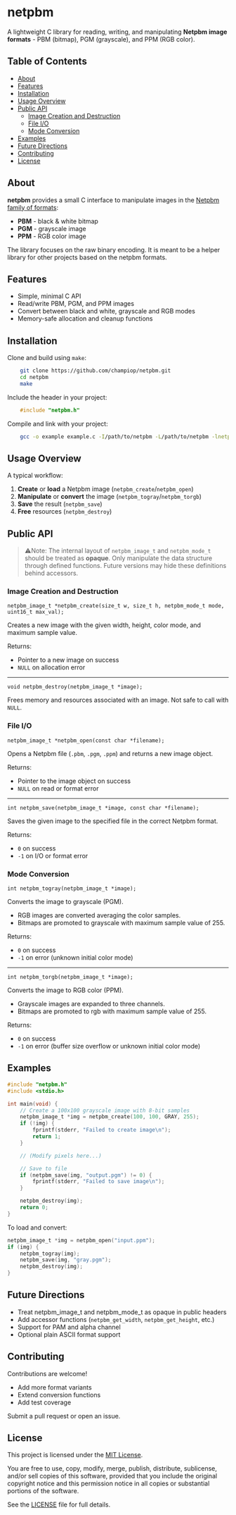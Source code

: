 # netpbm

A lightweight C library for reading, writing, and manipulating **Netpbm image formats** - PBM (bitmap), PGM (grayscale), and PPM (RGB color).

## Table of Contents

- [About](#about)
- [Features](#features)
- [Installation](#installation)
- [Usage Overview](#usage-overview)
- [Public API](#public-api)
    - [Image Creation and Destruction](#image-creation-and-destruction)
    - [File I/O](#file-io)
    - [Mode Conversion](#mode-conversion)
- [Examples](#examples)
- [Future Directions](#future-directions)
- [Contributing](#contributing)
- [License](#license)

## About

**netpbm** provides a small C interface to manipulate images in the [Netpbm family of formats](https://en.wikipedia.org/w/index.php?title=Netpbm):

- **PBM** - black & white bitmap
- **PGM** - grayscale image
- **PPM** - RGB color image

The library focuses on the raw binary encoding. It is meant to be a helper library for other projects based on the netpbm formats.

## Features

- Simple, minimal C API
- Read/write PBM, PGM, and PPM images
- Convert between black and white, grayscale and RGB modes
- Memory-safe allocation and cleanup functions

## Installation

Clone and build using `make`:

```bash
    git clone https://github.com/champiop/netpbm.git
    cd netpbm
    make
```

Include the header in your project:

```c
    #include "netpbm.h"
```

Compile and link with your project:

```bash
    gcc -o example example.c -I/path/to/netpbm -L/path/to/netpbm -lnetpbm
```

## Usage Overview

A typical workflow:

1. **Create** or **load** a Netpbm image (`netpbm_create`/`netpbm_open`)
2. **Manipulate** or **convert** the image (`netpbm_togray`/`netpbm_torgb`)
3. **Save** the result (`netpbm_save`)
4. **Free** resources (`netpbm_destroy`)

## Public API

> ⚠️Note: The internal layout of `netpbm_image_t` and `netpbm_mode_t` should be treated as **opaque**. Only manipulate the data structure through defined functions. Future versions may hide these definitions behind accessors.

### Image Creation and Destruction

`netpbm_image_t *netpbm_create(size_t w, size_t h, netpbm_mode_t mode, uint16_t max_val);`

Creates a new image with the given width, height, color mode, and maximum sample value.

Returns:

- Pointer to a new image on success
- `NULL` on allocation error

---

`void netpbm_destroy(netpbm_image_t *image);`

Frees memory and resources associated with an image.
Not safe to call with `NULL`.

### File I/O

`netpbm_image_t *netpbm_open(const char *filename);`

Opens a Netpbm file (`.pbm`, `.pgm`, `.ppm`) and returns a new image object.

Returns:

- Pointer to the image object on success
- `NULL` on read or format error

---

`int netpbm_save(netpbm_image_t *image, const char *filename);`

Saves the given image to the specified file in the correct Netpbm format.

Returns:

- `0` on success
- `-1` on I/O or format error

### Mode Conversion

`int netpbm_togray(netpbm_image_t *image);`

Converts the image to grayscale (PGM).

- RGB images are converted averaging the color samples.
- Bitmaps are promoted to grayscale with maximum sample value of 255.

Returns:

- `0` on success
- `-1` on error (unknown initial color mode)

---

`int netpbm_torgb(netpbm_image_t *image);`

Converts the image to RGB color (PPM).

- Grayscale images are expanded to three channels.
- Bitmaps are promoted to rgb with maximum sample value of 255.

Returns:

- `0` on success
- `-1` on error (buffer size overflow or unknown initial color mode)

## Examples

```c
#include "netpbm.h"
#include <stdio.h>

int main(void) {
    // Create a 100x100 grayscale image with 8-bit samples
    netpbm_image_t *img = netpbm_create(100, 100, GRAY, 255);
    if (!img) {
        fprintf(stderr, "Failed to create image\n");
        return 1;
    }

    // (Modify pixels here...)

    // Save to file
    if (netpbm_save(img, "output.pgm") != 0) {
        fprintf(stderr, "Failed to save image\n");
    }

    netpbm_destroy(img);
    return 0;
}
```

To load and convert:

```c
netpbm_image_t *img = netpbm_open("input.ppm");
if (img) {
    netpbm_togray(img);
    netpbm_save(img, "gray.pgm");
    netpbm_destroy(img);
}
```

## Future Directions

- Treat netpbm_image_t and netpbm_mode_t as opaque in public headers
- Add accessor functions (`netpbm_get_width`, `netpbm_get_height`, etc.)
- Support for PAM and alpha channel
- Optional plain ASCII format support

## Contributing

Contributions are welcome!
- Add more format variants
- Extend conversion functions
- Add test coverage

Submit a pull request or open an issue.

## License

This project is licensed under the [MIT License](LICENSE).

You are free to use, copy, modify, merge, publish, distribute, sublicense, and/or sell
copies of this software, provided that you include the original copyright notice
and this permission notice in all copies or substantial portions of the software.

See the [LICENSE](LICENSE) file for full details.
